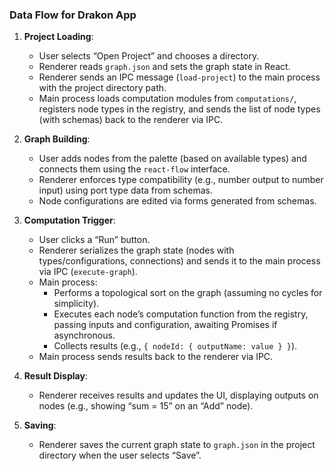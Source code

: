 ### Data Flow for Drakon App

1. **Project Loading**:
   - User selects “Open Project” and chooses a directory.
   - Renderer reads `graph.json` and sets the graph state in React.
   - Renderer sends an IPC message (`load-project`) to the main process with the project directory path.
   - Main process loads computation modules from `computations/`, registers node types in the registry, and sends the list of node types (with schemas) back to the renderer via IPC.

2. **Graph Building**:
   - User adds nodes from the palette (based on available types) and connects them using the `react-flow` interface.
   - Renderer enforces type compatibility (e.g., number output to number input) using port type data from schemas.
   - Node configurations are edited via forms generated from schemas.

3. **Computation Trigger**:
   - User clicks a “Run” button.
   - Renderer serializes the graph state (nodes with types/configurations, connections) and sends it to the main process via IPC (`execute-graph`).
   - Main process:
     - Performs a topological sort on the graph (assuming no cycles for simplicity).
     - Executes each node’s computation function from the registry, passing inputs and configuration, awaiting Promises if asynchronous.
     - Collects results (e.g., `{ nodeId: { outputName: value } }`).
   - Main process sends results back to the renderer via IPC.

4. **Result Display**:
   - Renderer receives results and updates the UI, displaying outputs on nodes (e.g., showing “sum = 15” on an “Add” node).

5. **Saving**:
   - Renderer saves the current graph state to `graph.json` in the project directory when the user selects “Save”.